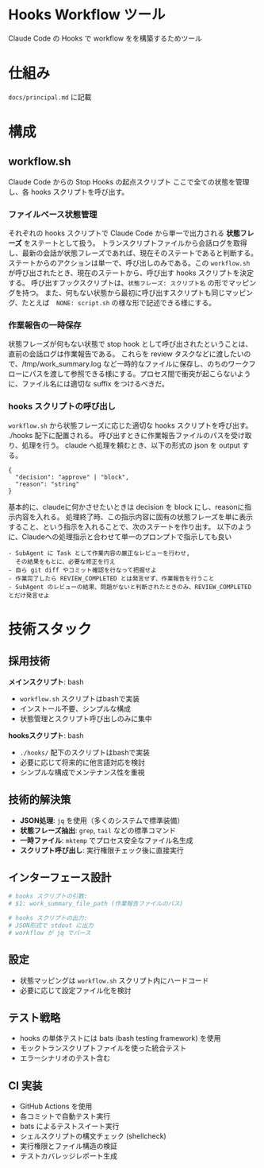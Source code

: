 # Hooks Workflow ツール
Claude Code の Hooks で workflow をを構築するためツール

# 仕組み
`docs/principal.md` に記載

# 構成
## workflow.sh
Claude Code からの Stop Hooks の起点スクリプト
ここで全ての状態を管理し、各 hooks スクリプトを呼び出す。

### ファイルベース状態管理
それぞれの hooks スクリプトで Claude Code から単一で出力される **状態フレーズ** をステートとして扱う。
トランスクリプトファイルから会話ログを取得し、最新の会話が状態フレーズであれば、現在そのステートであると判断する。
ステートからのアクションは単一で、呼び出しのみである。この `workflow.sh` が呼び出されたとき、現在のステートから、呼び出す hooks スクリプトを決定する。
呼び出すフックスクリプトは、`状態フレーズ: スクリプト名` の形でマッピングを持つ。
また、何もない状態から最初に呼び出すスクリプトも同じマッピング、たとえば　`NONE: script.sh` の様な形で記述できる様にする。

### 作業報告の一時保存
状態フレーズが何もない状態で stop hook として呼び出されたということは、直前の会話ログは作業報告である。
これらを review タスクなどに渡したいので、/tmp/work_summary.log など一時的なファイルに保存し、のちのワークフローにパスを渡して参照できる様にする。プロセス間で衝突が起こらないように、ファイル名には適切な suffix をつけるべきだ。

### hooks スクリプトの呼び出し
`workflow.sh` から状態フレーズに応じた適切な hooks スクリプトを呼び出す。 ./hooks 配下に配置される。
呼び出すときに作業報告ファイルのパスを受け取り、処理を行う。
claude へ処理を頼むとき、以下の形式の json を output する。
```
{
  "decision": "approve" | "block",
  "reason": "string"
}
```
基本的に、claudeに何かさせたいときは decision を block にし、reasonに指示内容を入れる。
処理終了時、この指示内容に固有の状態フレーズを単に表示すること、という指示を入れることで、次のステートを作り出す。
以下のように、Claudeへの処理指示と合わせて単一のプロンプトで指示しても良い
```
- SubAgent に Task として作業内容の厳正なレビューを行わせ,
  その結果をもとに、必要な修正を行え
- 自ら git diff やコミット確認を行なって把握せよ
- 作業完了したら REVIEW_COMPLETED とは発言せず、作業報告を行うこと
- SubAgent のレビューの結果、問題がないと判断されたときのみ、REVIEW_COMPLETED とだけ発言せよ
```

# 技術スタック

## 採用技術
**メインスクリプト**: bash
- `workflow.sh` スクリプトはbashで実装
- インストール不要、シンプルな構成
- 状態管理とスクリプト呼び出しのみに集中

**hooksスクリプト**: bash
- `./hooks/` 配下のスクリプトはbashで実装
- 必要に応じて将来的に他言語対応を検討
- シンプルな構成でメンテナンス性を重視

## 技術的解決策
- **JSON処理**: `jq` を使用（多くのシステムで標準装備）
- **状態フレーズ抽出**: `grep`, `tail` などの標準コマンド
- **一時ファイル**: `mktemp` でプロセス安全なファイル名生成
- **スクリプト呼び出し**: 実行権限チェック後に直接実行

## インターフェース設計
```bash
# hooks スクリプトの引数:
# $1: work_summary_file_path (作業報告ファイルのパス)

# hooks スクリプトの出力:
# JSON形式で stdout に出力
# workflow が jq でパース
```

## 設定
- 状態マッピングは `workflow.sh` スクリプト内にハードコード
- 必要に応じて設定ファイル化を検討

## テスト戦略
- hooks の単体テストには bats (bash testing framework) を使用
- モックトランスクリプトファイルを使った統合テスト
- エラーシナリオのテスト含む

## CI 実装
- GitHub Actions を使用
- 各コミットで自動テスト実行
- bats によるテストスイート実行
- シェルスクリプトの構文チェック (shellcheck)
- 実行権限とファイル構造の検証
- テストカバレッジレポート生成
